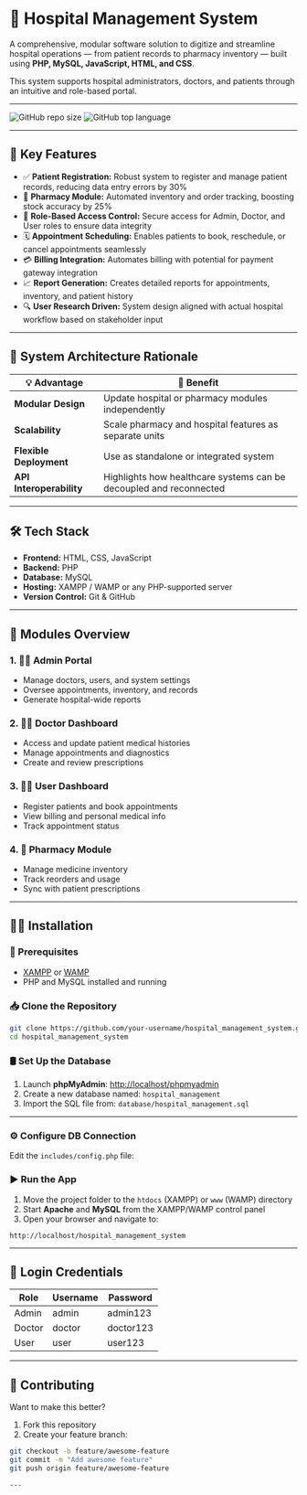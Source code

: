 # 🏥 Hospital Management System

A comprehensive, modular software solution to digitize and streamline hospital operations — from patient records to pharmacy inventory — built using **PHP, MySQL, JavaScript, HTML, and CSS**.

This system supports hospital administrators, doctors, and patients through an intuitive and role-based portal.

---

![GitHub repo size](https://img.shields.io/github/repo-size/anchal-kakadia/hospital_management_system)
![GitHub top language](https://img.shields.io/github/languages/top/anchal-kakadia/hospital_management_system)

---

## 🚀 Key Features

- ✅ **Patient Registration:** Robust system to register and manage patient records, reducing data entry errors by 30%
- 💊 **Pharmacy Module:** Automated inventory and order tracking, boosting stock accuracy by 25%
- 🔐 **Role-Based Access Control:** Secure access for Admin, Doctor, and User roles to ensure data integrity
- 🗓️ **Appointment Scheduling:** Enables patients to book, reschedule, or cancel appointments seamlessly
- 💳 **Billing Integration:** Automates billing with potential for payment gateway integration
- 📈 **Report Generation:** Creates detailed reports for appointments, inventory, and patient history
- 🔍 **User Research Driven:** System design aligned with actual hospital workflow based on stakeholder input

---

## 🧱 System Architecture Rationale

| 💡 Advantage | 📌 Benefit |
|-------------|------------|
| **Modular Design** | Update hospital or pharmacy modules independently |
| **Scalability** | Scale pharmacy and hospital features as separate units |
| **Flexible Deployment** | Use as standalone or integrated system |
| **API Interoperability** | Highlights how healthcare systems can be decoupled and reconnected |

---

## 🛠️ Tech Stack

- **Frontend:** HTML, CSS, JavaScript  
- **Backend:** PHP  
- **Database:** MySQL  
- **Hosting:** XAMPP / WAMP or any PHP-supported server  
- **Version Control:** Git & GitHub  

---

## 📂 Modules Overview

### 1. 👨‍💼 Admin Portal
- Manage doctors, users, and system settings
- Oversee appointments, inventory, and records
- Generate hospital-wide reports

### 2. 🧑‍⚕️ Doctor Dashboard
- Access and update patient medical histories
- Manage appointments and diagnostics
- Create and review prescriptions

### 3. 🧑‍💻 User Dashboard
- Register patients and book appointments
- View billing and personal medical info
- Track appointment status

### 4. 💊 Pharmacy Module
- Manage medicine inventory
- Track reorders and usage
- Sync with patient prescriptions

---

## 🧑‍💻 Installation

### 🔧 Prerequisites
- [XAMPP](https://www.apachefriends.org/index.html) or [WAMP](https://www.wampserver.com/en/)
- PHP and MySQL installed and running

### 📥 Clone the Repository

```bash
git clone https://github.com/your-username/hospital_management_system.git
cd hospital_management_system
```

### 🛢️ Set Up the Database

1. Launch **phpMyAdmin**: [http://localhost/phpmyadmin](http://localhost/phpmyadmin)
2. Create a new database named: `hospital_management`
3. Import the SQL file from: `database/hospital_management.sql`

---

### ⚙️ Configure DB Connection

Edit the `includes/config.php` file:

<?php
$host = "localhost";
$username = "root";
$password = "";
$database = "hospital_management";
?>

### ▶️ Run the App

1. Move the project folder to the `htdocs` (XAMPP) or `www` (WAMP) directory
2. Start **Apache** and **MySQL** from the XAMPP/WAMP control panel
3. Open your browser and navigate to:

```
http://localhost/hospital_management_system

```

---

## 🔐 Login Credentials

| Role   | Username | Password    |
|--------|----------|-------------|
| Admin  | admin    | admin123    |
| Doctor | doctor   | doctor123   |
| User   | user     | user123     |

---

## 🤝 Contributing

Want to make this better?

1. Fork this repository
2. Create your feature branch:

```bash
git checkout -b feature/awesome-feature
git commit -m "Add awesome feature"
git push origin feature/awesome-feature

---


